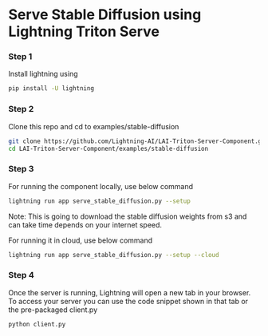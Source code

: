 # Serve Stable Diffusion using Lightning Triton Serve

### Step 1

Install lightning using

```bash
pip install -U lightning
```

### Step 2

Clone this repo and cd to examples/stable-diffusion

```bash
git clone https://github.com/Lightning-AI/LAI-Triton-Server-Component.git
cd LAI-Triton-Server-Component/examples/stable-diffusion
```

### Step 3

For running the component locally, use below command

```bash
lightning run app serve_stable_diffusion.py --setup
```

Note: This is going to download the stable diffusion weights from s3 and can take time depends on your internet speed.

For running it in cloud, use below command

```bash
lightning run app serve_stable_diffusion.py --setup --cloud
```

### Step 4

Once the server is running, Lightning will open a new tab in your browser. To access your server you can use
the code snippet shown in that tab or the pre-packaged client.py

```bash
python client.py
```
